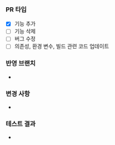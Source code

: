 ### PR 타입
<!-- (하나 이상의 PR 타입을 선택해주세요) -->
- [x] 기능 추가
- [ ] 기능 삭제
- [ ] 버그 수정
- [ ] 의존성, 환경 변수, 빌드 관련 코드 업데이트

### 반영 브랜치
* 
<!-- ex) feat/login -> dev -->

### 변경 사항
* 
<!-- ex) 로그인 시, 구글 소셜 로그인 기능을 추가했습니다. -->

### 테스트 결과
* 
<!-- ex) 베이스 브랜치에 포함되기 위한 코드는 모두 정상적으로 동작해야 합니다. 결과물에 대한 스크린샷, GIF, 혹은 라이브 데모가 가능하도록 샘플API를 첨부할 수도 있습니다. -->